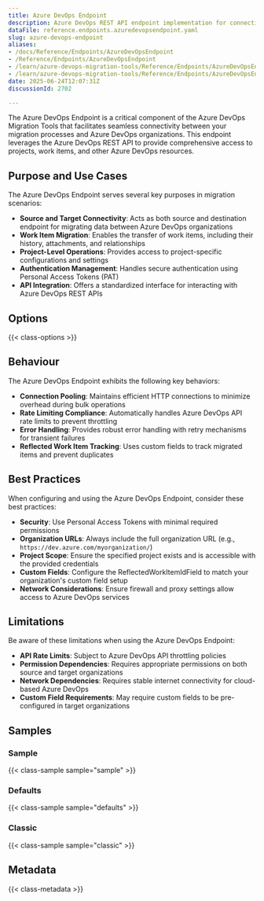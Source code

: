 ```yaml
---
title: Azure DevOps Endpoint
description: Azure DevOps REST API endpoint implementation for connecting to Azure DevOps organizations. Provides HTTP client access and pipeline-related API operations for migration scenarios.
dataFile: reference.endpoints.azuredevopsendpoint.yaml
slug: azure-devops-endpoint
aliases:
- /docs/Reference/Endpoints/AzureDevOpsEndpoint
- /Reference/Endpoints/AzureDevOpsEndpoint
- /learn/azure-devops-migration-tools/Reference/Endpoints/AzureDevOpsEndpoint
- /learn/azure-devops-migration-tools/Reference/Endpoints/AzureDevOpsEndpoint/index.md
date: 2025-06-24T12:07:31Z
discussionId: 2702

---
```

The Azure DevOps Endpoint is a critical component of the Azure DevOps Migration Tools that facilitates seamless connectivity between your migration processes and Azure DevOps organizations. This endpoint leverages the Azure DevOps REST API to provide comprehensive access to projects, work items, and other Azure DevOps resources.

## Purpose and Use Cases

The Azure DevOps Endpoint serves several key purposes in migration scenarios:

- **Source and Target Connectivity**: Acts as both source and destination endpoint for migrating data between Azure DevOps organizations
- **Work Item Migration**: Enables the transfer of work items, including their history, attachments, and relationships
- **Project-Level Operations**: Provides access to project-specific configurations and settings
- **Authentication Management**: Handles secure authentication using Personal Access Tokens (PAT)
- **API Integration**: Offers a standardized interface for interacting with Azure DevOps REST APIs

## Options

{{< class-options >}}

## Behaviour

The Azure DevOps Endpoint exhibits the following key behaviors:

- **Connection Pooling**: Maintains efficient HTTP connections to minimize overhead during bulk operations
- **Rate Limiting Compliance**: Automatically handles Azure DevOps API rate limits to prevent throttling
- **Error Handling**: Provides robust error handling with retry mechanisms for transient failures
- **Reflected Work Item Tracking**: Uses custom fields to track migrated items and prevent duplicates

## Best Practices

When configuring and using the Azure DevOps Endpoint, consider these best practices:

- **Security**: Use Personal Access Tokens with minimal required permissions
- **Organization URLs**: Always include the full organization URL (e.g., `https://dev.azure.com/myorganization/`)
- **Project Scope**: Ensure the specified project exists and is accessible with the provided credentials
- **Custom Fields**: Configure the ReflectedWorkItemIdField to match your organization's custom field setup
- **Network Considerations**: Ensure firewall and proxy settings allow access to Azure DevOps services

## Limitations

Be aware of these limitations when using the Azure DevOps Endpoint:

- **API Rate Limits**: Subject to Azure DevOps API throttling policies
- **Permission Dependencies**: Requires appropriate permissions on both source and target organizations
- **Network Dependencies**: Requires stable internet connectivity for cloud-based Azure DevOps
- **Custom Field Requirements**: May require custom fields to be pre-configured in target organizations

## Samples

### Sample

{{< class-sample sample="sample" >}}

### Defaults

{{< class-sample sample="defaults" >}}

### Classic

{{< class-sample sample="classic" >}}

## Metadata

{{< class-metadata >}}
